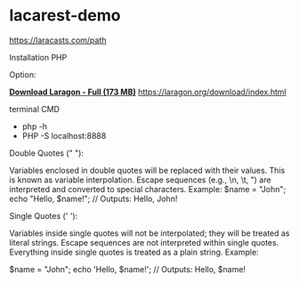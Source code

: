 # lacarest-demo

https://laracasts.com/path

Installation PHP

Option:

**[Download Laragon - Full (173 MB)](https://github.com/leokhoa/laragon/releases/download/6.0.0/laragon-wamp.exe)**
https://laragon.org/download/index.html

terminal CMD

- php -h
- PHP -S localhost:8888

Double Quotes (" "):

Variables enclosed in double quotes will be replaced with their values. This is known as variable interpolation.
Escape sequences (e.g., \n, \t, \") are interpreted and converted to special characters.
Example:
$name = "John";
echo "Hello, $name!"; 
// Outputs: Hello, John!

Single Quotes (' '):

Variables inside single quotes will not be interpolated; they will be treated as literal strings.
Escape sequences are not interpreted within single quotes. Everything inside single quotes is treated as a plain string.
Example:

$name = "John";
echo 'Hello, $name!'; 
// Outputs: Hello, $name!

